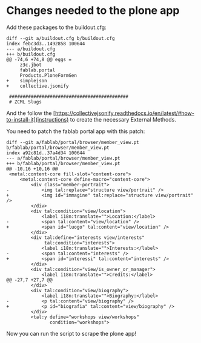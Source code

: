 # Changes needed to the plone app

Add these packages to the buildout.cfg:

```
diff --git a/buildout.cfg b/buildout.cfg
index febc3d3..1492858 100644
--- a/buildout.cfg
+++ b/buildout.cfg
@@ -74,6 +74,8 @@ eggs =
     z3c.jbot
     fablab.portal
     Products.PloneFormGen
+    simplejson
+    collective.jsonify
 
 ############################################
 # ZCML Slugs
```

And the follow the [https://collectivejsonify.readthedocs.io/en/latest/#how-to-install-it](instructions) to create the necessary External Methods.

You need to patch the fablab portal app with this patch:

```
diff --git a/fablab/portal/browser/member_view.pt b/fablab/portal/browser/member_view.pt
index a92c81d..37a4d34 100644
--- a/fablab/portal/browser/member_view.pt
+++ b/fablab/portal/browser/member_view.pt
@@ -10,16 +10,16 @@
 <metal:content-core fill-slot="content-core">
     <metal:content-core define-macro="content-core">
         <div class="member-portrait">
-            <img tal:replace="structure view/portrait" />
+            <img id="immagine" tal:replace="structure view/portrait" />
         </div>
         <div tal:condition="view/location">
             <label i18n:translate="">Location:</label>
-            <span tal:content="view/location" />
+            <span id="luogo" tal:content="view/location" />
         </div>
         <div tal:define="interests view/interests"
              tal:condition="interests">
             <label i18n:translate="">Interests:</label>
-            <span tal:content="interests" />
+            <span id="interessi" tal:content="interests" />
         </div>
         <div tal:condition="view/is_owner_or_manager">
             <label i18n:translate="">Credits:</label>
@@ -27,7 +27,7 @@
         </div>
         <div tal:condition="view/biography">
             <label i18n:translate="">Biography:</label>
-            <p tal:content="view/biography" />
+            <p id="biografia" tal:content="view/biography" />
         </div>
         <tal:y define="workshops view/workshops"
                condition="workshops">
```

Now you can run the script to scrape the plone app!
